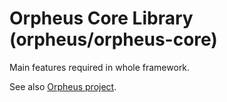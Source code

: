 # Orpheus Core Library (orpheus/orpheus-core)
Main features required in whole framework.

See also [Orpheus project](https://github.com/Sowapps/Orpheus).
